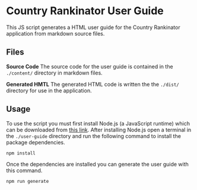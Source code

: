 # Country Rankinator User Guide

This JS script generates a HTML user guide for the Country Rankinator application from markdown source files.

## Files

**Source Code**
The source code for the user guide is contained in the `./content/` directory in markdown files.

**Generated HMTL**
The generated HTML code is written the the `./dist/` directory for use in the application.

## Usage

To use the script you must first install Node.js (a JavaScript runtime) which can be downloaded from [this link](https://nodejs.org). After installing Node.js open a terminal in the `./user-guide` directory and run the following command to install the package dependencies.

```bash
npm install
```

Once the dependencies are installed you can generate the user guide with this command.

```bash
npm run generate
```
